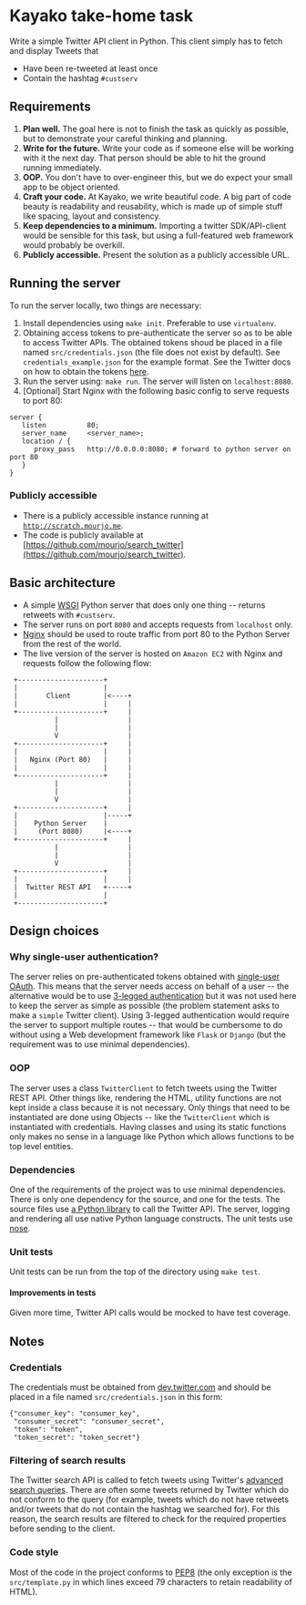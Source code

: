 # Kayako take-home task

Write a simple Twitter API client in Python. This client simply has to
fetch and display Tweets that
* Have been re-tweeted at least once
* Contain the hashtag `#custserv`


## Requirements
1. **Plan well.** The goal here is not to finish the task as quickly
   as possible, but to demonstrate your careful thinking and planning.
2. **Write for the future.** Write your code as if someone else will
   be working with it the next day. That person should be able to hit
   the ground running immediately.
3. **OOP.** You don't have to over-engineer this, but we do expect
   your small app to be object oriented.
4. **Craft your code.** At Kayako, we write beautiful code. A big part
   of code beauty is readability and reusability, which is made up of
   simple stuff like spacing, layout and consistency.
5. **Keep dependencies to a minimum.** Importing a twitter
   SDK/API-client would be sensible for this task, but using a
   full-featured web framework would probably be overkill.
6. **Publicly accessible.** Present the solution as a publicly
   accessible URL.



## Running the server
To run the server locally, two things are necessary:

1. Install dependencies using `make init`. Preferable to use `virtualenv`.
2. Obtaining access tokens to pre-authenticate the server so as to be
   able to access Twitter APIs. The obtained tokens shoud be placed in
   a file named `src/credentials.json` (the file does not exist by
   default). See `credentials_example.json` for the example
   format. See the Twitter docs on how to obtain the tokens
   [here](https://dev.twitter.com/oauth/overview/application-owner-access-tokens).
3. Run the server using: `make run`. The server will listen
   on `localhost:8080`.
4. [Optional] Start Nginx with the following basic config to serve
requests to port 80:
```
server {
   listen          80;
   server_name     <server_name>;
   location / {
      proxy_pass   http://0.0.0.0:8080; # forward to python server on port 80
   }
}
```

### Publicly accessible
* There is a publicly accessible instance running at
  [`http://scratch.mourjo.me`](http://scratch.mourjo.me).
* The code is publicly available at
  [https://github.com/mourjo/search_twitter](https://github.com/mourjo/search_twitter).




## Basic architecture
* A simple
  [WSGI](https://en.wikipedia.org/wiki/Web_Server_Gateway_Interface)
  Python server that does only one thing -- returns retweets with
  `#custserv`.
* The server runs on port `8080` and accepts requests from `localhost`
  only.
* [Nginx](https://www.nginx.com/resources/wiki/) should be used to
  route traffic from port 80 to the Python Server from the rest of the
  world.
* The live version of the server is hosted on `Amazon EC2` with Nginx
  and requests follow the following flow:

```
 +---------------------+
 |                     |
 |       Client        |<----+
 |                     |     |
 +---------------------+     |
           |                 |
           |                 |
           V                 |
 +---------------------+     |
 |                     |     |
 |   Nginx (Port 80)   |     |
 |                     |     |
 +---------------------+     |
           |                 |
           |                 |
           V                 |
 +---------------------+     |
 |                     |-----+
 |    Python Server    |
 |     (Port 8080)     |<----+
 +---------------------+     |
           |                 |
           |                 |
           V                 |
 +---------------------+     |
 |                     |     |
 |  Twitter REST API   +-----+
 |                     |
 +---------------------+
```


## Design choices

### Why single-user authentication?
The server relies on pre-authenticated tokens obtained with
[single-user OAuth](https://dev.twitter.com/oauth/overview/single-user). This
means that the server needs access on behalf of a user -- the
alternative would be to use
[3-legged authentication](https://dev.twitter.com/oauth/3-legged) but
it was not used here to keep the server as simple as possible (the
problem statement asks to make a `simple` Twitter client). Using
3-legged authentication would require the server to support multiple
routes -- that would be cumbersome to do without using a Web
development framework like `Flask` or `Django` (but the requirement
was to use minimal dependencies).

### OOP
The server uses a class `TwitterClient` to fetch tweets using the
Twitter REST API. Other things like, rendering the HTML, utility
functions are not kept inside a class because it is not
necessary. Only things that need to be instantiated are done using
Objects -- like the `TwitterClient` which is instantiated with
credentials. Having classes and using its static functions only makes
no sense in a language like Python which allows functions to be top
level entities.

### Dependencies
One of the requirements of the project was to use minimal
dependencies. There is only one dependency for the source, and one for
the tests.  The source files use
[a Python library](https://pypi.python.org/pypi/twitter) to call the
Twitter API. The server, logging and rendering all use native Python
language constructs. The unit tests use
[nose](http://nose.readthedocs.io/en/latest/).


### Unit tests
Unit tests can be run from the top of the directory using `make test`.

#### Improvements in tests
Given more time, Twitter API calls would be mocked to have test coverage.



## Notes

### Credentials
The credentials must be obtained from
[dev.twitter.com](https://dev.twitter.com) and should be placed in a
file named `src/credentials.json` in this form:
```
{"consumer_key": "consumer_key",
 "consumer_secret": "consumer_secret",
 "token": "token",
 "token_secret": "token_secret"}
```

### Filtering of search results
The Twitter search API is called to fetch tweets using Twitter's
[advanced search queries](http://www.labnol.org/internet/twitter-search-tricks/13693/). There
are often some tweets returned by Twitter which do not conform to the
query (for example, tweets which do not have retweets and/or tweets
that do not contain the hashtag we searched for). For this reason, the
search results are filtered to check for the required properties
before sending to the client.

### Code style
Most of the code in the project conforms to
[PEP8](https://www.python.org/dev/peps/pep-0008/) (the only exception
is the `src/template.py` in which lines exceed 79 characters to retain
readability of HTML).
